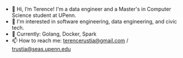 - 👋 Hi, I’m Terence! I'm a data engineer and a Master's in Computer Science student at UPenn.
- 👀 I'm interested in software engineering, data engineering, and civic tech.
- 🌱 Currently: Golang, Docker, Spark
- 📫 How to reach me: terencerustia@gmail.com / trustia@seas.upenn.edu

<!---
tsamba120/tsamba120 is a ✨ special ✨ repository because its `README.md` (this file) appears on your GitHub profile.
You can click the Preview link to take a look at your changes.
--->
